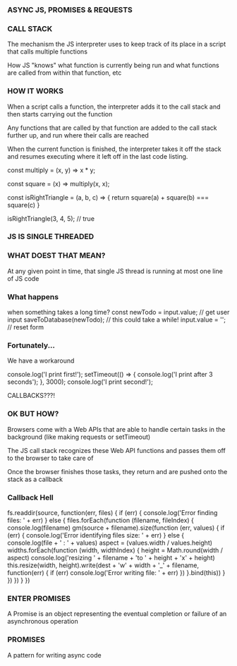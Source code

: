 ### ASYNC JS, PROMISES & REQUESTS

### CALL STACK

The mechanism the JS interpreter uses to keep track
of its place in a script that calls multiple functions

How JS "knows" what function is currently being run and
what functions are called from within that function, etc

### HOW IT WORKS

When a script calls a function, the interpreter adds it to
the call stack and then starts carrying out the function

Any functions that are called by that function are added
to the call stack further up, and run where their calls are
reached

When the current function is finished, the interpreter takes
it off the stack and resumes executing where it left off
in the last code listing.

const multiply = (x, y) => x \* y;

const square = (x) => multiply(x, x);

const isRightTriangle = (a, b, c) => {
return square(a) + square(b) === square(c)
}

isRightTriangle(3, 4, 5); // true

### JS IS SINGLE THREADED

### WHAT DOEST THAT MEAN?

At any given point in time, that single JS thread is running
at most one line of JS code

### What happens

when something takes a long time?
const newTodo = input.value; // get user input
saveToDatabase(newTodo); // this could take a while!
input.value = ''; // reset form

### Fortunately...

We have a workaround

console.log('I print first!');
setTimeout(() => {
console.log('I print after 3 seconds');
}, 3000);
console.log('I print second!');

CALLBACKS???!

### OK BUT HOW?

Browsers come with a Web APIs that are able to handle
certain tasks in the background (like making requests
or setTimeout)

The JS call stack recognizes these Web API functions and
passes them off to the browser to take care of

Once the browser finishes those tasks, they return and are
pushed onto the stack as a callback

### Callback Hell

fs.readdir(source, function(err, files) {
if (err) {
console.log('Error finding files: ' + err)
} else {
files.forEach(function (filename, fileIndex) {
console.log(filename)
gm(source + filename).size(function (err, values) {
if (err) {
console.log('Error identifying files size: ' + err)
} else {  
 console.log(file + ' : ' + values)
aspect = (values.width / values.height)
widths.forEach(function (width, widthIndex) {
height = Math.round(width / aspect)
console.log('resizing ' + filename + 'to ' + height + 'x' + height)
this.resize(width, height).write(dest + 'w' + width + '\_' + filename,
function(err) {
if (err) console.log('Error writing file: ' + err)
})
}.bind(this))
}
})
})
}
})

### ENTER PROMISES

A Promise is an object representing the eventual completion
or failure of an asynchronous operation

### PROMISES

A pattern for writing async code
